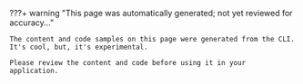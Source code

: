 ???+ warning "This page was automatically generated; not yet reviewed for accuracy..."

    The content and code samples on this page were generated from the CLI. It's cool, but, it's experimental.
    
    Please review the content and code before using it in your application.

